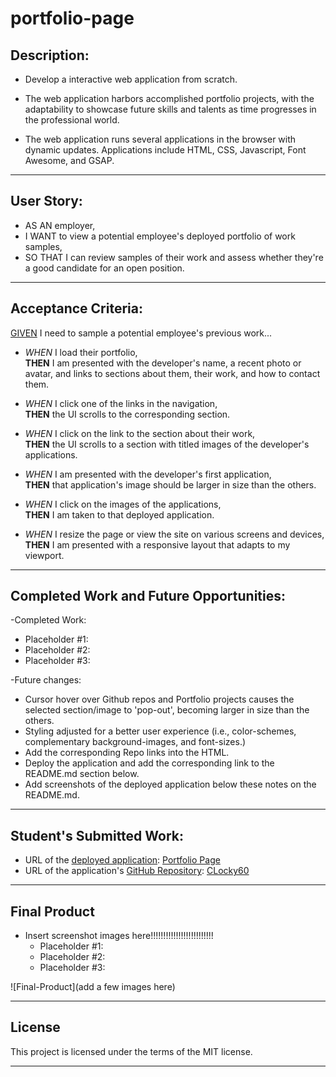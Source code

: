 # portfolio-page

## Description:

- Develop a interactive web application from scratch.

- The web application harbors accomplished portfolio projects, with the adaptability to showcase future skills and talents as time progresses in the professional world.

- The web application runs several applications in the browser with dynamic updates. Applications include HTML, CSS, Javascript, Font Awesome, and GSAP.

---

## User Story:

- AS AN employer,
- I WANT to view a potential employee's deployed portfolio of work samples,
- SO THAT I can review samples of their work and assess whether they're a good candidate for an open position.

---

## Acceptance Criteria:

<u>GIVEN</u> I need to sample a potential employee's previous work...

- <i>WHEN</i> I load their portfolio,
  <br><b>THEN</b> I am presented with the developer's name, a recent photo or avatar, and links to sections about them, their work, and how to contact them.

- <i>WHEN</i> I click one of the links in the navigation,
  <br><b>THEN</b> the UI scrolls to the corresponding section.

- <i>WHEN</i> I click on the link to the section about their work,
  <br><b>THEN</b> the UI scrolls to a section with titled images of the developer's applications.

- <i>WHEN</i> I am presented with the developer's first application,
  <br><b>THEN</b> that application's image should be larger in size than the others.

- <i>WHEN</i> I click on the images of the applications,
  <br><b>THEN</b> I am taken to that deployed application.

- <i>WHEN</i> I resize the page or view the site on various screens and devices,
  <br><b>THEN</b> I am presented with a responsive layout that adapts to my viewport.

---

## Completed Work and Future Opportunities:

-Completed Work:

- Placeholder #1:
- Placeholder #2:
- Placeholder #3:

-Future changes:

- Cursor hover over Github repos and Portfolio projects causes the selected section/image to 'pop-out', becoming larger in size than the others.
- Styling adjusted for a better user experience (i.e., color-schemes, complementary background-images, and font-sizes.)
- Add the corresponding Repo links into the HTML.
- Deploy the application and add the corresponding link to the README.md section below.
- Add screenshots of the deployed application below these notes on the README.md.

---

## Student's Submitted Work:

- URL of the <u>deployed application</u>: <a href="https://clochstampfor60.github.io/portfolio-page/" target="_blank" rel="noopener noreferrer">Portfolio Page</a>
- URL of the application's <u>GitHub Repository</u>: [CLocky60](#)

---

## Final Product

- Insert screenshot images here!!!!!!!!!!!!!!!!!!!!!!!!!
  - Placeholder #1:
  - Placeholder #2:
  - Placeholder #3:

![Final-Product](add a few images here)

---

## License

This project is licensed under the terms of the MIT license.

---
